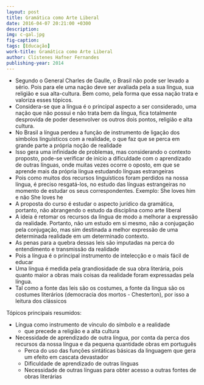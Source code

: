 ```yaml
---
layout: post
title: Gramática como Arte Liberal
date: 2016-04-07 20:21:00 +0300
description: 
img: c-gal.jpg
fig-caption: 
tags: [Educação]
work-title: Gramática como Arte Liberal
author: Clístenes Hafner Fernandes
publishing-year: 2014
---
```


 * Segundo o General Charles de Gaulle, o Brasil não pode ser levado a sério. Pois para ele uma nação deve ser avaliada pela a sua língua, sua religião e sua alta-cultura. Bem como, pela forma que essa nação trata e valoriza esses tópicos.
 * Considera-se que a língua é o principal aspecto a ser considerado, uma nação que não possui e não trata bem da língua, fica totalmente desprovida de poder desenvolver os outros dois pontos, religião e alta cultura.
 * No Brasil a língua perdeu a função de instrumento de ligação dos símbolos linguísticos com a realidade, o que faz que se perca em grande parte a própria noção de realidade
 * Isso gera uma infinidade de problemas, mas considerando o contexto proposto, pode-se verificar de início a dificuldade com o aprendizado de outras línguas, onde muitas vezes ocorre o oposto, em que se aprende mais da própria língua estudando línguas estrangeiras
 * Pois como muitos dos recursos linguísticos foram perdidos na nossa língua, é preciso resgatá-los, no estudo das línguas estrangeiras no momento de estudar os seus correspondentes. Exemplo: She loves him e não She loves he
 * A proposta do curso é estudar o aspecto jurídico da gramática, portanto, não abrangendo o estudo da disciplina como arte liberal
 * A ideia é retomar os recursos da língua de modo a melhorar a expressão da realidade. Portanto, não um estudo em si mesmo, não a conjugação pela conjugação, mas sim destinada a melhor expressão de uma determinada realidade em um determinado contexto.
 * As penas para a quebra dessas leis são imputadas na perca do entendimento e transmissão da realidade
 * Pois a língua é o principal instrumento de intelecção e o mais fácil de educar
 * Uma língua é medida pela grandiosidade de sua obra literária, pois quanto maior a obras mais coisas da realidade foram expressadas pela língua.
 * Tal como a fonte das leis são os costumes, a fonte da língua são os costumes literários (democracia dos mortos - Chesterton), por isso a leitura dos clássicos

Tópicos principais resumidos:

 * Língua como instrumento de vínculo do símbolo e a realidade
    * que precede a religião e a alta cultura
 * Necessidade de aprendizado de outra língua, por conta da perca dos recursos da nossa língua e da pequena quantidade obras em português
    * Perca do uso das funções sintáticas básicas da linguagem que gera um efeito em cascata devastador
    * Dificuldade de aprendizado de outras línguas
    * Necessidade de outras línguas para obter acesso a outras fontes de obras literárias
